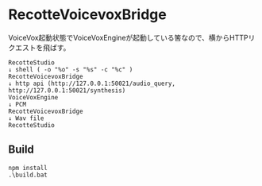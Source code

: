 # RecotteVoicevoxBridge

VoiceVox起動状態でVoiceVoxEngineが起動している筈なので、横からHTTPリクエストを飛ばす。

```
RecotteStudio
↓ shell ( -o "%o" -s "%s" -c "%c" )
RecotteVoicevoxBridge
↓ http api (http://127.0.0.1:50021/audio_query, http://127.0.0.1:50021/synthesis)
VoiceVoxEngine
↓ PCM
RecotteVoicevoxBridge
↓ Wav file
RecotteStudio
```

## Build

```
npm install
.\build.bat
```
